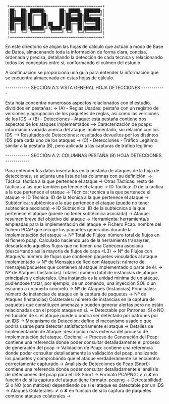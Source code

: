      +=========================================+
     |██╗  ██╗ ██████╗      ██╗ █████╗ ███████╗|
     |██║  ██║██╔═══██╗     ██║██╔══██╗██╔════╝|
     |███████║██║   ██║     ██║███████║███████╗|
     |██╔══██║██║   ██║██   ██║██╔══██║╚════██║|
     |██║  ██║╚██████╔╝╚█████╔╝██║  ██║███████║|
     |╚═╝  ╚═╝ ╚═════╝  ╚════╝ ╚═╝  ╚═╝╚══════╝|
     +=========================================+

En este directorio se alojan las hojas de cálculo que actúan a modo de Base de Datos, almacenando toda
la información de forma clara, concisa, ordenada y precisa, detallando la detección de cada técnica y relacionando
todos los conceptos entre sí, conformando el culmen del estudio.

A continuación se proporciona una guía para entender la información que se encuentra almacenada en estas hojas de cálculo.

------------ SECCIÓN A.1: VISTA GENERAL HOJA DETECCIONES ------------

Esta hoja concentra numerosos aspectos relacionados con el estudio, divididos en pestañas:
 -> (A) - Reglas Usadas: pestaña con un registro de versiones y agrupación de los paquetes de reglas, así como las versiones de los IDS
 -> (B) - Detecciones - Ataque: esta pestaña contiene dos aspectos de los ataques implementados
  --> Caracterización de pcaps: información variada acerca del ataque implementado, sin relación con los IDS
  --> Resultados de Detecciones: resultados devueltos por los distintos IDS para cada uno de los ataques
 -> (C) - Detecciones - Tráfico Legítimo: similar a la pestaña (B), pero aplicada a las capturas de tráfico legítimo

------------ SECCIÓN A.2: COLUMNAS PESTAÑA (B) HOJA DETECCIONES ------------

Para entender los datos insertados en la pestaña de ataques de la hoja de detecciones, se adjunta una lista de las columnas con su definición.
 -> Táctica: táctica a la que pertenece el ataque
 -> Otras Tácticas: resto de tácticas a las que también pertenece el ataque
 -> ID Táctica: ID de la táctica a la que pertenece el ataque
 -> Técnica: técnica a la que pertenece el ataque
 -> ID Técnica: ID de la técnica a la que pertenece el ataque
 -> Subtécnica: subtécnica a la que pertenece el ataque (puede no tener subtécnica asociada)
 -> ID Subtécnica: ID de la subtécnica a la que pertenece el ataque (puede no tener subtécnica asociada)
 -> Ataque: resumen breve del objetivo del ataque
 -> Herramienta: herramienta/s empleadas para la implementación del ataque
 -> Fichero Pcap: nombre del fichero PCAP que recoge los paquetes generados durante la implementación del ataque
 -> Nº Total de Flujos: número total de flujos en el fichero pcap. Calculado haciendo uso de la herramienta tranalyzer, descartando aquellos flujos que no tienen una Cabecera asociada (descartando así la mayoría de flujos de capa <L3)
 -> Nº de Flujos con Ataque/s: número de flujos que contienen paquetes vinculados al ataque implementado
 -> Nº de Mensajes de Red con Ataque/s: número de mensajes/paquetes que contienen al ataque implementado o parte de él.
 -> Nº de Ataques (Instancias) Totales: número total de instancias de ataque principales y colaterales. Una instancia es la unidad mínima de un ataque, pudiéndose tratar, por ejemplo, de un comando, una inyección SQL o un escaneo a un puerto concreto
 -> Nº de Ataques (Instancias) Principales: número de instancias de ataque en la captura de paquetes
 -> Nº de Ataques (Instancias) Colaterales: número de instancias en la captura de paquetes que constituyen amenaza y pueden generar alertas pero no están relacionadas con el propio ataque en sí.
 -> Detectable por Patrones: SI o NO en función de si el ataque puede o podría ser detectado por patrones por un IDS
 -> Mecanismo de Detección: define el mecanismo usado o que podría usarse para detectar satisfactoriamente el ataque
 -> Detalles de Implementación de Ataque: descripción más extensa del proceso de implementación del ataque. Opcional
 -> Proceso de Generación del Pcap: contiene una referencia donde poder consultar detalladamente el proceso de generación del pcap
 -> Validación de Pcap: contiene una referencia donde poder consultar detalladamente la validación del pcap, analizando los paquetes y comprobando que el ataque verdaderamente se encuentra correctamente capturado
 -> Análisis de Detecciones de Pcap (Snort): contiene una referencia donde poder consultar detalladamente el análisis de detecciones del pcap para el IDS Snort
 -> Formato PCAPNG: ✔ o ✘ en función de si la captura del ataque tiene formato .pcapng
 -> Detectabilidad: SI o NO (con matices) dependiendo de si el ataque es detectable por un IDS
 -> Ataques Colaterales: ✔ o ✘ en función de si la captura de paquetes contiene ataques colaterales
 -> 



 
